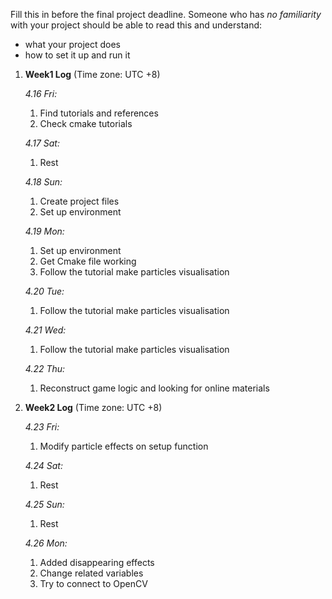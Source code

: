 Fill this in before the final project deadline. Someone who has _no familiarity_ with your project should be able to read this and understand:
* what your project does
* how to set it up and run it


1. **Week1 Log** (Time zone: UTC +8)
   
   *4.16 Fri:* 
      1. Find tutorials and references
      1. Check cmake tutorials
   
   *4.17 Sat:*
   1. Rest

   *4.18 Sun:*
   1. Create project files
   1. Set up environment

   *4.19 Mon:*
   1. Set up environment
   1. Get Cmake file working
   1. Follow the tutorial make particles visualisation

   *4.20 Tue:*
   1. Follow the tutorial make particles visualisation

   *4.21 Wed:*
   1. Follow the tutorial make particles visualisation
   
   *4.22 Thu:*
   1. Reconstruct game logic and looking for online materials


2. **Week2 Log** (Time zone: UTC +8)
   
   *4.23 Fri:*
   1. Modify particle effects on setup function 
      
   *4.24 Sat:*
   1. Rest
      
   *4.25 Sun:*
   1. Rest
   
   *4.26 Mon:*
   1. Added disappearing effects
   1. Change related variables
   1. Try to connect to OpenCV
   
   


